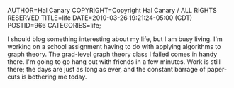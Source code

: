 AUTHOR=Hal Canary
COPYRIGHT=Copyright Hal Canary / ALL RIGHTS RESERVED
TITLE=life
DATE=2010-03-26 19:21:24-05:00 (CDT)
POSTID=966
CATEGORIES=life;

I should blog something interesting about my life, but I am busy living. I'm working on a school assignment having to do with applying algorithms to graph theory. The grad-level graph theory class I failed comes in handy there. I'm going to go hang out with friends in a few minutes. Work is still there; the days are just as long as ever, and the constant barrage of paper-cuts is bothering me today.
